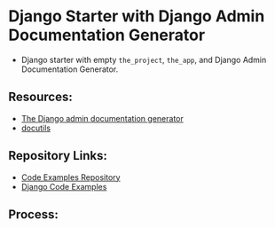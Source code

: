 # Django Starter with Django Admin Documentation Generator
* Django starter with empty `the_project`, `the_app`, and Django Admin Documentation Generator.

## Resources:
* [The Django admin documentation generator](https://docs.djangoproject.com/en/4.1/ref/contrib/admin/admindocs/)
* [docutils](https://pypi.org/project/docutils/)

## Repository Links:
* [Code Examples Repository](../../../README.md)
* [Django Code Examples](../../README.md)

## Process:
